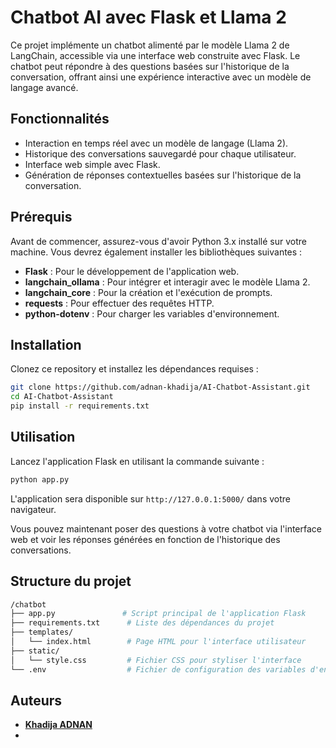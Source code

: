 # Chatbot AI avec Flask et Llama 2

Ce projet implémente un chatbot alimenté par le modèle Llama 2 de LangChain, accessible via une interface web construite avec Flask. Le chatbot peut répondre à des questions basées sur l'historique de la conversation, offrant ainsi une expérience interactive avec un modèle de langage avancé.

## Fonctionnalités

- Interaction en temps réel avec un modèle de langage (Llama 2).
- Historique des conversations sauvegardé pour chaque utilisateur.
- Interface web simple avec Flask.
- Génération de réponses contextuelles basées sur l'historique de la conversation.

## Prérequis

Avant de commencer, assurez-vous d'avoir Python 3.x installé sur votre machine. Vous devrez également installer les bibliothèques suivantes :

- **Flask** : Pour le développement de l'application web.
- **langchain_ollama** : Pour intégrer et interagir avec le modèle Llama 2.
- **langchain_core** : Pour la création et l'exécution de prompts.
- **requests** : Pour effectuer des requêtes HTTP.
- **python-dotenv** : Pour charger les variables d'environnement.

## Installation

Clonez ce repository et installez les dépendances requises :

```bash
git clone https://github.com/adnan-khadija/AI-Chatbot-Assistant.git
cd AI-Chatbot-Assistant
pip install -r requirements.txt

```

## Utilisation

Lancez l'application Flask en utilisant la commande suivante :

```bash
python app.py
```

L'application sera disponible sur `http://127.0.0.1:5000/` dans votre navigateur.

Vous pouvez maintenant poser des questions à votre chatbot via l'interface web et voir les réponses générées en fonction de l'historique des conversations.

## Structure du projet
```bash
/chatbot
├── app.py               # Script principal de l'application Flask
├── requirements.txt      # Liste des dépendances du projet
├── templates/
│   └── index.html        # Page HTML pour l'interface utilisateur
├── static/
│   └── style.css         # Fichier CSS pour styliser l'interface
└── .env                  # Fichier de configuration des variables d'environnement
```

## Auteurs

- **[Khadija ADNAN](https://github.com/adnan-khadija)**
-


